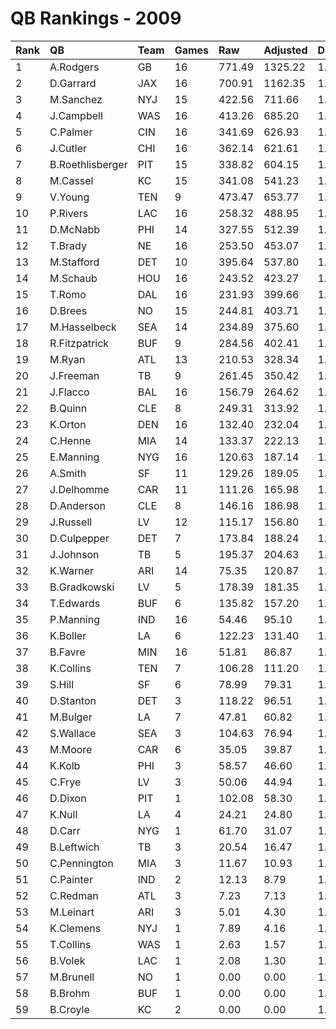 # QB Rankings - 2009

| Rank | QB               | Team | Games | Raw    | Adjusted | Difficulty | Avg/Game | Normalized |
| :----| :----------------| :----| :-----| :------| :--------| :----------| :--------| :----------|
| 1    | A.Rodgers        | GB   | 16    | 771.49 | 1325.22  | 1.000      | 82.83    | 117.54     |
| 2    | D.Garrard        | JAX  | 16    | 700.91 | 1162.35  | 1.000      | 72.65    | 107.41     |
| 3    | M.Sanchez        | NYJ  | 15    | 422.56 | 711.66   | 1.000      | 47.44    | 78.26      |
| 4    | J.Campbell       | WAS  | 16    | 413.26 | 685.20   | 1.000      | 42.83    | 77.75      |
| 5    | C.Palmer         | CIN  | 16    | 341.69 | 626.93   | 1.000      | 39.18    | 74.12      |
| 6    | J.Cutler         | CHI  | 16    | 362.14 | 621.61   | 1.000      | 38.85    | 73.79      |
| 7    | B.Roethlisberger | PIT  | 15    | 338.82 | 604.15   | 1.000      | 40.28    | 71.75      |
| 8    | M.Cassel         | KC   | 15    | 341.08 | 541.23   | 1.000      | 36.08    | 67.94      |
| 9    | V.Young          | TEN  | 9     | 473.47 | 653.77   | 1.000      | 72.64    | 67.44      |
| 10   | P.Rivers         | LAC  | 16    | 258.32 | 488.95   | 1.000      | 30.56    | 65.55      |
| 11   | D.McNabb         | PHI  | 14    | 327.55 | 512.39   | 1.000      | 36.60    | 65.35      |
| 12   | T.Brady          | NE   | 16    | 253.50 | 453.07   | 1.000      | 28.32    | 63.32      |
| 13   | M.Stafford       | DET  | 10    | 395.64 | 537.80   | 1.000      | 53.78    | 62.85      |
| 14   | M.Schaub         | HOU  | 16    | 243.52 | 423.27   | 1.000      | 26.45    | 61.46      |
| 15   | T.Romo           | DAL  | 16    | 231.93 | 399.66   | 1.000      | 24.98    | 60.00      |
| 16   | D.Brees          | NO   | 15    | 244.81 | 403.71   | 1.000      | 26.91    | 59.61      |
| 17   | M.Hasselbeck     | SEA  | 14    | 234.89 | 375.60   | 1.000      | 26.83    | 57.28      |
| 18   | R.Fitzpatrick    | BUF  | 9     | 284.56 | 402.41   | 1.000      | 44.71    | 55.02      |
| 19   | M.Ryan           | ATL  | 13    | 210.53 | 328.34   | 1.000      | 25.26    | 53.93      |
| 20   | J.Freeman        | TB   | 9     | 261.45 | 350.42   | 1.000      | 38.94    | 52.46      |
| 21   | J.Flacco         | BAL  | 16    | 156.79 | 264.62   | 1.000      | 16.54    | 51.60      |
| 22   | B.Quinn          | CLE  | 8     | 249.31 | 313.92   | 1.000      | 39.24    | 49.94      |
| 23   | K.Orton          | DEN  | 16    | 132.40 | 232.04   | 1.000      | 14.50    | 49.57      |
| 24   | C.Henne          | MIA  | 14    | 133.37 | 222.13   | 1.000      | 15.87    | 48.24      |
| 25   | E.Manning        | NYG  | 16    | 120.63 | 187.14   | 1.000      | 11.70    | 46.78      |
| 26   | A.Smith          | SF   | 11    | 129.26 | 189.05   | 1.000      | 17.19    | 45.27      |
| 27   | J.Delhomme       | CAR  | 11    | 111.26 | 165.98   | 1.000      | 15.09    | 44.03      |
| 28   | D.Anderson       | CLE  | 8     | 146.16 | 186.98   | 1.000      | 23.37    | 43.96      |
| 29   | J.Russell        | LV   | 12    | 115.17 | 156.80   | 1.000      | 13.07    | 43.84      |
| 30   | D.Culpepper      | DET  | 7     | 173.84 | 188.24   | 1.000      | 26.89    | 43.56      |
| 31   | J.Johnson        | TB   | 5     | 195.37 | 204.63   | 1.000      | 40.93    | 43.14      |
| 32   | K.Warner         | ARI  | 14    | 75.35  | 120.87   | 1.000      | 8.63     | 42.27      |
| 33   | B.Gradkowski     | LV   | 5     | 178.39 | 181.35   | 1.000      | 36.27    | 42.23      |
| 34   | T.Edwards        | BUF  | 6     | 135.82 | 157.20   | 1.000      | 26.20    | 41.75      |
| 35   | P.Manning        | IND  | 16    | 54.46  | 95.10    | 1.000      | 5.94     | 41.06      |
| 36   | K.Boller         | LA   | 6     | 122.23 | 131.40   | 1.000      | 21.90    | 40.67      |
| 37   | B.Favre          | MIN  | 16    | 51.81  | 86.87    | 1.000      | 5.43     | 40.55      |
| 38   | K.Collins        | TEN  | 7     | 106.28 | 111.20   | 1.000      | 15.89    | 40.12      |
| 39   | S.Hill           | SF   | 6     | 78.99  | 79.31    | 1.000      | 13.22    | 38.48      |
| 40   | D.Stanton        | DET  | 3     | 118.22 | 96.51    | 1.000      | 32.17    | 38.22      |
| 41   | M.Bulger         | LA   | 7     | 47.81  | 60.82    | 1.000      | 8.69     | 37.87      |
| 42   | S.Wallace        | SEA  | 3     | 104.63 | 76.94    | 1.000      | 25.65    | 37.60      |
| 43   | M.Moore          | CAR  | 6     | 35.05  | 39.87    | 1.000      | 6.65     | 36.82      |
| 44   | K.Kolb           | PHI  | 3     | 58.57  | 46.60    | 1.000      | 15.53    | 36.63      |
| 45   | C.Frye           | LV   | 3     | 50.06  | 44.94    | 1.000      | 14.98    | 36.58      |
| 46   | D.Dixon          | PIT  | 1     | 102.08 | 58.30    | 1.000      | 58.30    | 36.34      |
| 47   | K.Null           | LA   | 4     | 24.21  | 24.80    | 1.000      | 6.20     | 36.03      |
| 48   | D.Carr           | NYG  | 1     | 61.70  | 31.07    | 1.000      | 31.07    | 35.79      |
| 49   | B.Leftwich       | TB   | 3     | 20.54  | 16.47    | 1.000      | 5.49     | 35.67      |
| 50   | C.Pennington     | MIA  | 3     | 11.67  | 10.93    | 1.000      | 3.64     | 35.50      |
| 51   | C.Painter        | IND  | 2     | 12.13  | 8.79     | 1.000      | 4.40     | 35.39      |
| 52   | C.Redman         | ATL  | 3     | 7.23   | 7.13     | 1.000      | 2.38     | 35.38      |
| 53   | M.Leinart        | ARI  | 3     | 5.01   | 4.30     | 1.000      | 1.43     | 35.29      |
| 54   | K.Clemens        | NYJ  | 1     | 7.89   | 4.16     | 1.000      | 4.16     | 35.23      |
| 55   | T.Collins        | WAS  | 1     | 2.63   | 1.57     | 1.000      | 1.57     | 35.18      |
| 56   | B.Volek          | LAC  | 1     | 2.08   | 1.30     | 1.000      | 1.30     | 35.18      |
| 57   | M.Brunell        | NO   | 1     | 0.00   | 0.00     | 1.000      | 0.00     | 35.15      |
| 58   | B.Brohm          | BUF  | 1     | 0.00   | 0.00     | 1.000      | 0.00     | 35.15      |
| 59   | B.Croyle         | KC   | 2     | 0.00   | 0.00     | 1.000      | 0.00     | 35.15      |

